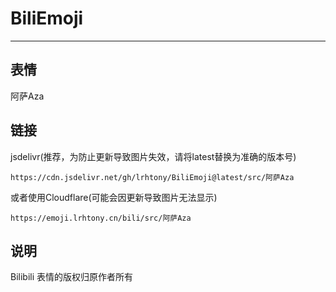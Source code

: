 # BiliEmoji
---
## 表情
阿萨Aza
## 链接
jsdelivr(推荐，为防止更新导致图片失效，请将latest替换为准确的版本号)
```
https://cdn.jsdelivr.net/gh/lrhtony/BiliEmoji@latest/src/阿萨Aza
```
或者使用Cloudflare(可能会因更新导致图片无法显示)
```
https://emoji.lrhtony.cn/bili/src/阿萨Aza
```
## 说明
Bilibili 表情的版权归原作者所有
